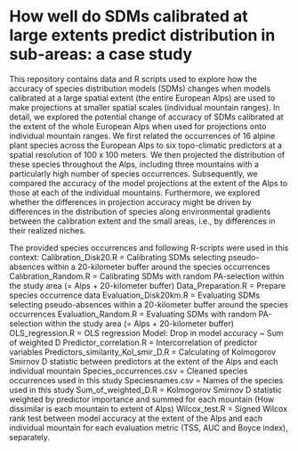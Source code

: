 # How well do SDMs calibrated at large extents predict distribution in sub-areas: a case study
This repository contains data and R scripts used to explore how the accuracy of species distribution models (SDMs) changes when models calibrated at a large spatial extent (the entire European Alps) are used to make projections at smaller spatial scales (individual mountain ranges).
In detail, we explored the potential change of accuracy of SDMs calibrated at the extent of the whole European Alps when used for projections onto individual mountain ranges. We first related the occurrences of 16 alpine plant species across the European Alps to six topo-climatic predictors at a spatial resolution of 100 x 100 meters. We then projected the distribution of these species throughout the Alps, including three mountains with a particularly high number of species occurrences. Subsequently, we compared the accuracy of the model projections at the extent of the Alps to those at each of the individual mountains. Furthermore, we explored whether the differences in projection accuracy might be driven by differences in the distribution of species along environmental gradients between the calibration extent and the small areas, i.e., by differences in their realized niches.

The provided species occurrences and following R-scripts were used in this context:
Calibration_Disk20.R = Calibrating SDMs selecting pseudo-absences within a 20-kilometer buffer around the species occurrences
Calibration_Random.R = Calibrating SDMs with random PA-selection within the study area (= Alps + 20-kilometer buffer)
Data_Preparation.R = Prepare species occurrence data
Evaluation_Disk20km.R = Evaluating SDMs selecting pseudo-absences within a 20-kilometer buffer around the species occurrences
Evaluation_Random.R = Evaluating SDMs with random PA-selection within the study area (= Alps + 20-kilometer buffer)
OLS_regression.R = OLS regression Model: Drop in model accuracy ~ Sum of weighted D
Predictor_correlation.R = Intercorrelation of predictor variables
Predictors_similarity_Kol_smir_D.R = Calculating of Kolmogorov Smirnov D statistic between predictors at the extent of the Alps and each individual mountain
Species_occurrences.csv = Cleaned species occurrences used in this study
Speciesnames.csv = Names of the species used in this study
Sum_of_weighted_D.R = Kolmogorov Smirnov D statistic weighted by predictor importance and summed for each mountain (How dissimilar is each mountain to extent of Alps)
Wilcox_test.R = Signed Wilcox rank test between model accuracy at the extent of the Alps and each individual mountain for each evaluation metric (TSS, AUC and Boyce index), separately.
